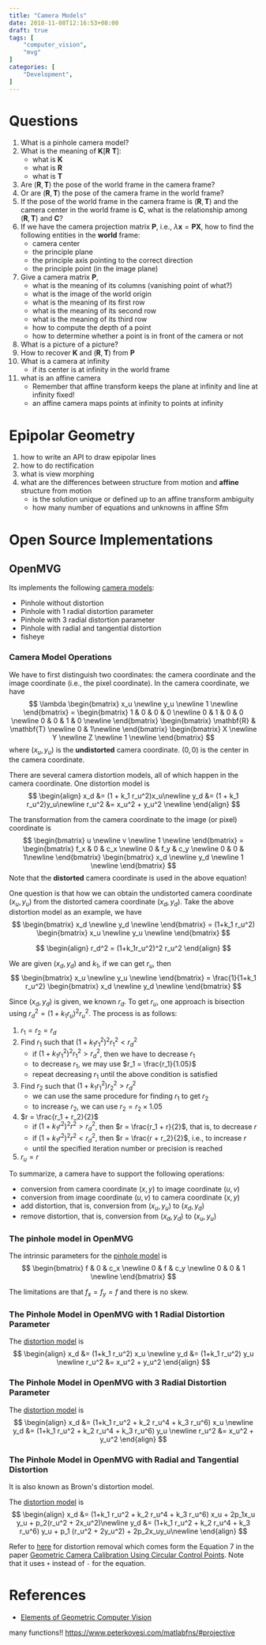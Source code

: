 ```yaml
---
title: "Camera Models"
date: 2018-11-08T12:16:53+08:00
draft: true
tags: [
    "computer_vision",
    "mvg"
]
categories: [
    "Development",
]
---
```


# Questions

1. What is a pinhole camera model?
2. What is the meaning of $\mathbf{K}[\mathbf{R} \ \mathbf{T}]$:
    * what is $\mathbf{K}$
    * what is $\mathbf{R}$
    * what is $\mathbf{T}$
3. Are $(\mathbf{R}, \mathbf{T})$ the pose of the world frame in the camera frame?
4. Or are $(\mathbf{R}, \mathbf{T})$ the pose of the camera frame in the world frame?
5. If the pose of the world frame in the camera frame is $(\mathbf{R}, \mathbf{T})$
and the camera center in the world frame is $\mathbf{C}$, what is the
relationship among $(\mathbf{R}, \mathbf{T})$ and $\mathbf{C}$?
6. If we have the camera projection matrix $\mathbf{P}$, i.e.,
$\lambda \mathbf{x} = \mathbf{P}\mathbf{X}$, how to find the following entities in the **world** frame:
    * camera center
    * the principle plane
    * the principle axis pointing to the correct direction
    * the principle point (in the image plane)
7. Give a camera matrix $\mathbf{P}$,
    * what is the meaning of its columns (vanishing point of what?)
    * what is the image of the world origin
    * what is the meaning of its first row
    * what is the meaning of its second row
    * what is the meaning of its third row
    * how to compute the depth of a point
    * how to determine whether a point is in front of the camera or not
8. What is a picture of a picture?
9. How to recover $\mathbf{K}$ and $(\mathbf{R}, \mathbf{T})$
from $\mathbf{P}$
10. What is a camera at infinity
    * if its center is at infinity in the world frame
11. what is an affine camera
    * Remember that affine transform keeps the plane at infinity and line at
infinity fixed!
    * an affine camera maps points at infinity to points at infinity

# Epipolar Geometry
1. how to write an API to draw epipolar lines
2. how to do rectification
3. what is view morphing
4. what are the differences between structure from motion
and **affine** structure from motion
    * is the solution unique or defined up to an affine transform ambiguity
    * how many number of equations and unknowns in affine Sfm

# Open Source Implementations
## OpenMVG
Its implements the following [camera models][2]:
- Pinhole without distortion
- Pinhole with 1 radial distortion parameter
- Pinhole with 3 radial distortion parameter
- Pinhole with radial and tangential distortion
- fisheye

### Camera Model Operations

We have to first distinguish two coordinates: the camera coordinate
and the image coordinate (i.e., the pixel coordinate).
In the camera coordinate, we have
$$
\lambda
\begin{bmatrix}
x_u \newline
y_u \newline
1 \newline
\end{bmatrix} =
\begin{bmatrix}
1 & 0 & 0 & 0 \newline
0 & 1 & 0 & 0 \newline
0 & 0 & 1 & 0 \newline
\end{bmatrix}
\begin{bmatrix}
\mathbf{R} & \mathbf{T} \newline
0 & 1\newline
\end{bmatrix}
\begin{bmatrix}
X \newline
Y \newline
Z \newline
1 \newline
\end{bmatrix}
$$
where $(x_u, y_u)$ is the **undistorted** camera coordinate.
$(0,0)$ is the center in the camera coordinate.

There are several camera distortion models, all of which happen
in the camera coordinate. One distortion model is
$$
\begin{align}
x_d &= (1 + k_1 r_u^2)x_u\newline
y_d &= (1 + k_1 r_u^2)y_u\newline
r_u^2 &= x_u^2 + y_u^2 \newline
\end{align}
$$

The transformation from the camera coordinate to the image (or pixel) 
coordinate is
$$
\begin{bmatrix}
u \newline
v \newline
1 \newline
\end{bmatrix} =
\begin{bmatrix}
f_x & 0 & c_x \newline
0   & f_y & c_y \newline
0 & 0 & 1\newline
\end{bmatrix}
\begin{bmatrix}
x_d \newline
y_d \newline
1 \newline
\end{bmatrix}
$$
Note that the **distorted** camera coordinate is used in the above equation!

One question is that how we can obtain the undistorted camera coordinate $(x_u, y_u)$
from the distorted camera coordinate $(x_d, y_d)$. Take the above distortion model
as an example, we have
$$
\begin{bmatrix}
x_d \newline
y_d \newline
\end{bmatrix} = (1+k_1 r_u^2)
\begin{bmatrix}
x_u \newline
y_u \newline
\end{bmatrix}
$$

$$
\begin{align}
r_d^2 = (1+k_1r_u^2)^2 r_u^2
\end{align}
$$

We are given $(x_d, y_d)$ and $k_1$, if we can get $r_u$, then
$$
\begin{bmatrix}
x_u \newline
y_u \newline
\end{bmatrix} =
\frac{1}{1+k_1 r_u^2}
\begin{bmatrix}
x_d \newline
y_d \newline
\end{bmatrix}
$$

Since $(x_d, y_d)$ is given, we known $r_d$. To get $r_u$, one approach
is bisection using $r_d^2 = (1+k_1 r_u)^2 r_u^2$. The process is as follows:

1. $r_1 = r_2 = r_d$
2. Find $r_1$ such that $(1+k_1 r_1^2)^2 r_1^2 \lt r_d^2$
    * if $(1 + k_1 r_1^2)^2 r_1^2 \gt r_d^2$, then we have to decrease $r_1$
    * to decrease $r_1$, we may use $r_1 = \frac{r_1}{1.05}$
    * repeat decreasing $r_1$ until the above condition is satisfied
3. Find $r_2$ such that $(1+k_1 r_1^2) r_2^2 \gt r_d^2$
    * we can use the same procedure for finding $r_1$ to get $r_2$
    * to increase $r_2$, we can use $r_2 = r_2 \times 1.05$
4. $r = \frac{r_1 + r_2}{2}$
    * if $(1+k_1 r^2)^2 r^2 \gt r_d^2$, then $r = \frac{r_1 + r}{2}$, that is, to decrease $r$
    * if $(1+k_1 r^2)^2 r^2 \lt r_d^2$, then $r = \frac{r + r_2}{2}$, i.e., to increase $r$
    * until the specified iteration number or precision is reached
5. $r_u = r$

To summarize, a camera have to support the following operations:

- conversion from camera coordinate $(x, y)$ to image coordinate $(u, v)$
- conversion from image coordinate $(u, v)$ to camera coordinate $(x, y)$
- add distortion, that is, conversion from $(x_u, y_u)$ to $(x_d, y_d)$
- remove distortion, that is, conversion from $(x_d, y_d)$ to $(x_u, y_u)$

### The pinhole model in OpenMVG
The intrinsic parameters for the [pinhole model][3] is
$$
\begin{bmatrix}
f & 0 & c_x \newline
0 & f & c_y \newline
0 & 0 & 1   \newline
\end{bmatrix}
$$

The limitations are that $f_x=f_y=f$ and there is no skew.

### The Pinhole Model in OpenMVG with 1 Radial Distortion Parameter
The [distortion model][4] is
$$
\begin{align}
x_d &= (1+k_1 r_u^2) x_u \newline
y_d &= (1+k_1 r_u^2) y_u \newline
r_u^2 &= x_u^2 + y_u^2
\end{align}
$$

### The Pinhole Model in OpenMVG with 3 Radial Distortion Parameter
The [distortion model][5] is
$$
\begin{align}
x_d &= (1+k_1 r_u^2 + k_2 r_u^4 + k_3 r_u^6) x_u \newline
y_d &= (1+k_1 r_u^2 + k_2 r_u^4 + k_3 r_u^6) y_u \newline
r_u^2 &= x_u^2 + y_u^2
\end{align}
$$

### The Pinhole Model in OpenMVG with Radial and Tangential Distortion
It is also known as Brown's distortion model.

The [distortion model][6] is
$$
\begin{align}
x_d &= (1+k_1 r_u^2 + k_2 r_u^4 + k_3 r_u^6) x_u  + 2p_1x_u y_u + p_2(r_u^2 + 2x_u^2)\newline
y_d &= (1+k_1 r_u^2 + k_2 r_u^4 + k_3 r_u^6) y_u  + p_1 (r_u^2 + 2y_u^2) + 2p_2x_uy_u\newline
\end{align}
$$

Refer to [here][7] for distortion removal which comes
form the Equation 7 in the paper [Geometric Camera Calibration Using Circular Control Points][8]. Note that it uses `+` instead of `-` for the equation.


# References
- [Elements of Geometric Computer Vision][1]

many functions!!
https://www.peterkovesi.com/matlabfns/#projective



[8]: http://localhost:1313/post/camera_models/#the-pinhole-model-in-openmvg-with-3-radial-distortion-parameter
[7]: https://github.com/openMVG/openMVG/blob/835f1e585377a55d4143548fa9181438f5d23889/src/openMVG/cameras/Camera_Pinhole_Brown.hpp#L97
[6]: https://github.com/openMVG/openMVG/blob/835f1e585377a55d4143548fa9181438f5d23889/src/openMVG/cameras/Camera_Pinhole_Brown.hpp#L24
[5]: https://github.com/openMVG/openMVG/blob/835f1e585377a55d4143548fa9181438f5d23889/src/openMVG/cameras/Camera_Pinhole_Radial.hpp#L282
[4]: https://github.com/openMVG/openMVG/blob/835f1e585377a55d4143548fa9181438f5d23889/src/openMVG/cameras/Camera_Pinhole_Radial.hpp#L75
[3]: https://github.com/openMVG/openMVG/blob/835f1e585377a55d4143548fa9181438f5d23889/src/openMVG/cameras/PinholeCamera.hpp#L19
[2]: https://github.com/openMVG/openMVG/blob/835f1e585377a55d4143548fa9181438f5d23889/src/openMVG/cameras/Camera_Common.hpp#L39
[1]: http://homepages.inf.ed.ac.uk/rbf/CVonline/LOCAL_COPIES/FUSIELLO4/tutorial.html


